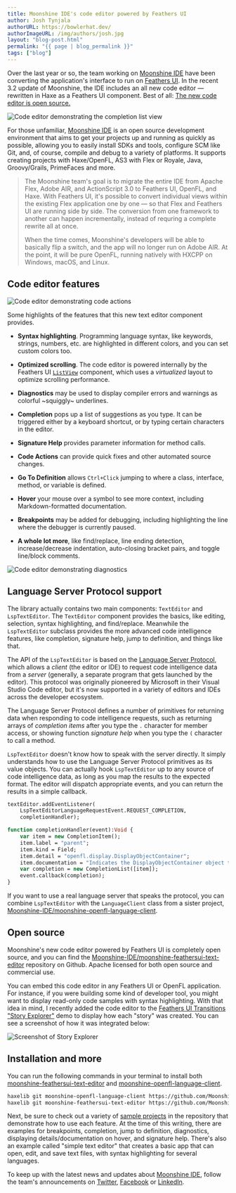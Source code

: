 ```yaml
---
title: Moonshine IDE's code editor powered by Feathers UI
author: Josh Tynjala
authorURL: https://bowlerhat.dev/
authorImageURL: /img/authors/josh.jpg
layout: "blog-post.html"
permalink: "{{ page | blog_permalink }}"
tags: ["blog"]
---
```


Over the last year or so, the team working on [Moonshine IDE](https://moonshine-ide.com/) have been converting the application's interface to run on [Feathers UI](https://feathersui.com/). In the recent 3.2 update of Moonshine, the IDE includes an all new code editor — rewritten in Haxe as a Feathers UI component. Best of all: [The new code editor is open source.](https://github.com/Moonshine-IDE/moonshine-feathersui-text-editor)

![Code editor demonstrating the completion list view](/blog/img/moonshine-feathersui-text-editor-completion.png)

For those unfamiliar, [Moonshine IDE](https://moonshine-ide.com/) is an open source development environment that aims to get your projects up and running as quickly as possible, allowing you to easily install SDKs and tools, configure SCM like Git, and, of course, compile and debug to a variety of platforms. It supports creating projects with Haxe/OpenFL, AS3 with Flex or Royale, Java, Groovy/Grails, PrimeFaces and more.

> The Moonshine team's goal is to migrate the entire IDE from Apache Flex, Adobe AIR, and ActionScript 3.0 to Feathers UI, OpenFL, and Haxe. With Feathers UI, it's possible to convert individual views within the existing Flex application one by one — so that Flex and Feathers UI are running side by side. The conversion from one framework to another can happen incrementally, instead of requring a complete rewrite all at once.
>
> When the time comes, Moonshine's developers will be able to basically flip a switch, and the app will no longer run on Adobe AIR. At the point, it will be pure OpenFL, running natively with HXCPP on Windows, macOS, and Linux.

## Code editor features

![Code editor demonstrating code actions](/blog/img/moonshine-feathersui-text-editor-code-actions.png)

Some highlights of the features that this new text editor component provides.

- **Syntax highlighting**. Programming language syntax, like keywords, strings, numbers, etc. are highlighted in different colors, and you can set custom colors too.

- **Optimized scrolling**. The code editor is powered internally by the Feathers UI [`ListView`](https://feathersui.com/learn/haxe-openfl/list-view) component, which uses a _virtualized_ layout to optimize scrolling performance.

- **Diagnostics** may be used to display compiler errors and warnings as colorful ~squiggly~ underlines.

- **Completion** pops up a list of suggestions as you type. It can be triggered either by a keyboard shortcut, or by typing certain characters in the editor.

- **Signature Help** provides parameter information for method calls.

- **Code Actions** can provide quick fixes and other automated source changes.

- **Go To Definition** allows `Ctrl+Click` jumping to where a class, interface, method, or variable is defined.

- **Hover** your mouse over a symbol to see more context, including Markdown-formatted documentation.

- **Breakpoints** may be added for debugging, including highlighting the line where the debugger is currently paused.

- **A whole lot more**, like find/replace, line ending detection, increase/decrease indentation, auto-closing bracket pairs, and toggle line/block comments.

![Code editor demonstrating diagnostics](/blog/img/moonshine-feathersui-text-editor-diagnostics.png)

## Language Server Protocol support

The library actually contains two main components: `TextEditor` and `LspTextEditor`. The `TextEditor` component provides the basics, like editing, selection, syntax highlighting, and find/replace. Meanwhile the `LspTextEditor` subclass provides the more advanced code intelligence features, like completion, signature help, jump to definition, and things like that.

The API of the `LspTextEditor` is based on the [Language Server Protocol](https://microsoft.github.io/language-server-protocol/), which allows a _client_ (the editor or IDE) to request code intelligence data from a _server_ (generally, a separate program that gets launched by the editor). This protocol was originally pioneered by Microsoft in their Visual Studio Code editor, but it's now supported in a variety of editors and IDEs across the developer ecosystem.

The Language Server Protocol defines a number of primitives for returning data when responding to code intelligence requests, such as returning arrays of _completion items_ after you type the `.` character for member access, or showing function _signature help_ when you type the `(` character to call a method.

`LspTextEditor` doesn't know how to speak with the server directly. It simply understands how to use the Language Server Protocol primitives as its value objects. You can actually hook `LspTextEditor` up to any source of code intelligence data, as long as you map the results to the expected format. The editor will dispatch appropriate events, and you can return the results in a simple callback.

```hx
textEditor.addEventListener(
    LspTextEditorLanguageRequestEvent.REQUEST_COMPLETION,
    completionHandler);

function completionHandler(event):Void {
    var item = new CompletionItem();
    item.label = "parent";
    item.kind = Field;
    item.detail = "openfl.display.DisplayObjectContainer";
    item.documentation = "Indicates the DisplayObjectContainer object that contains this display object.";
    var completion = new CompletionList([item]);
    event.callback(completion);
}
```

If you want to use a real language server that speaks the protocol, you can combine `LspTextEditor` with the `LanguageClient` class from a sister project, [Moonshine-IDE/moonshine-openfl-language-client](https://github.com/Moonshine-IDE/moonshine-openfl-language-client).

## Open source

Moonshine's new code editor powered by Feathers UI is completely open source, and you can find the [Moonshine-IDE/moonshine-feathersui-text-editor](https://github.com/Moonshine-IDE/moonshine-feathersui-text-editor) repository on Github. Apache licensed for both open source and commercial use.

You can embed this code editor in any Feathers UI or OpenFL application. For instance, if you were building some kind of developer tool, you might want to display read-only code samples with syntax highlighting. With that idea in mind, I recently added the code editor to the [Feathers UI Transitions "Story Explorer"](https://feathersui.com/samples/haxe-openfl/story-explorer/transitions/) demo to display how each "story" was created. You can see a screenshot of how it was integrated below:

![Screenshot of Story Explorer](/blog/img/feathersui-transitions-story-explorer-code-sample.png)

## Installation and more

You can run the following commands in your terminal to install both [moonshine-feathersui-text-editor](https://github.com/Moonshine-IDE/moonshine-feathersui-text-editor) and [moonshine-openfl-language-client](https://github.com/Moonshine-IDE/moonshine-openfl-language-client).

```sh
haxelib git moonshine-openfl-language-client https://github.com/Moonshine-IDE/moonshine-openfl-language-client.git
haxelib git moonshine-feathersui-text-editor https://github.com/Moonshine-IDE/moonshine-feathersui-text-editor.git
```

Next, be sure to check out a variety of [sample projects](https://github.com/Moonshine-IDE/moonshine-feathersui-text-editor/tree/master/samples) in the repository that demonstrate how to use each feature. At the time of this writing, there are examples for breakpoints, completion, jump to definition, diagnostics, displaying details/documentation on hover, and signature help. There's also an example called "simple text editor" that creates a basic app that can open, edit, and save text files, with syntax highlighting for several languages.

To keep up with the latest news and updates about [Moonshine IDE](https://moonshine-ide.com/), follow the team's announcements on [Twitter](https://twitter.com/MoonshineIDE), [Facebook](https://www.facebook.com/MoonshineIDE/) or [LinkedIn](https://www.linkedin.com/groups/8464960/).
